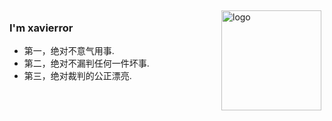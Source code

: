 <img src="https://github-readme-stats.vercel.app/api?username=xavierror&show_icons=true" alt="logo" height="160" align="right" style="margin: 5px; margin-bottom: 20px;" />

### I'm xavierror

- 第一，绝对不意气用事.
- 第二，绝对不漏判任何一件坏事.
- 第三，绝对裁判的公正漂亮.
